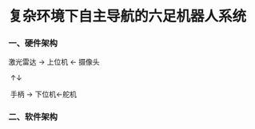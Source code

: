 # 复杂环境下自主导航的六足机器人系统

### 一、硬件架构

激光雷达 → 上位机 ← 摄像头

​                         ↑↓

​       手柄 → 下位机←舵机

### 二、软件架构





​                  
